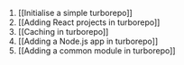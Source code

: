 1. [[Initialise a simple turborepo]]
2. [[Adding React projects in turborepo]]
3. [[Caching in turborepo]] 
4. [[Adding a Node.js app in turborepo]]
5. [[Adding a common module in turborepo]]